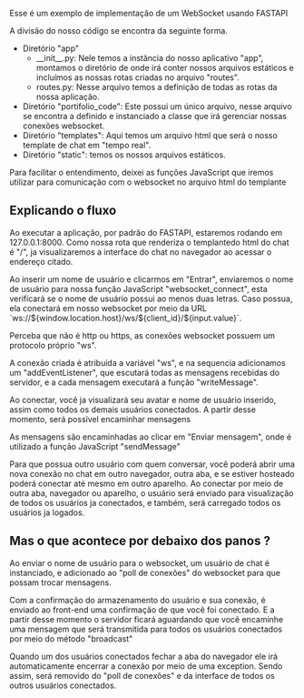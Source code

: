 <p>Esse é um exemplo de implementação de um WebSocket usando FASTAPI</p>
<p>A divisão do nosso código se encontra da seguinte forma.</p>

<ul>
   <li>Diretório "app"
        <ul>
            <li>__init__.py: Nele temos a instância do nosso aplicativo "app", montamos o diretório de onde irá conter nossos arquivos estáticos e incluímos as nossas rotas criadas no arquivo "routes".</li>  
            <li>routes.py: Nesse arquivo temos a definição de todas as rotas da nossa aplicação.</li>
        </ul>
    </li>
    <li>Diretório "portifolio_code": Este possui um único arquivo, nesse arquivo se encontra a definido e instanciado a classe que irá gerenciar nossas conexões websocket.</li>
    <li>Diretório "templates": Aqui temos um arquivo html que será o nosso template de chat em "tempo real".</li>
	<li>Diretório "static": temos os nossos arquivos estáticos.</li>
</ul>

<p>Para facilitar o entendimento, deixei as funções JavaScript que iremos utilizar para comunicação com o websocket no arquivo html do templante</p>

<h2>Explicando o fluxo</h2>
<p>Ao executar a aplicação, por padrão do FASTAPI, estaremos rodando em 127.0.0.1:8000. Como nossa rota que renderiza o templantedo html do chat é "/", ja visualizaremos a interface do chat no navegador ao acessar o endereço citado.</p>
<p>Ao inserir um nome de usuário e clicarmos em "Entrar", enviaremos o nome de usuário para nossa função JavaScript "websocket_connect", esta verificará se o nome de usuário possui ao menos duas letras. 
Caso possua, ela conectará em nosso websocket por meio da URL `ws://${window.location.host}/ws/${client_id}/${input.value}`.
<p>Perceba que não é http ou https, as conexões websocket possuem um protocolo próprio "ws".</p>

<p>A conexão criada é atribuída a variável "ws", e na sequencia adicionamos um "addEventListener", que escutará todas as mensagens recebidas do servidor, e a cada mensagem executará a função "writeMessage".</p>

<p>Ao conectar, você ja visualizará seu avatar e nome de usuário inserido, assim como todos os demais usuários conectados. A partir desse momento, será possível encaminhar mensagens</p>
<p>As mensagens são encaminhadas ao clicar em "Enviar mensagem", onde é utilizado a função JavaScript "sendMessage"</p>

<p>Para que possua outro usuário com quem conversar, você poderá abrir uma nova conexão no chat em outro navegador, outra aba, e se estiver hosteado poderá conectar até mesmo em outro aparelho.
 Ao conectar por meio de outra aba, navegador ou aparelho, o usuário será enviado para visualização de todos os usuários ja conectados, e também, será carregado todos os usuários ja logados.</p>

<h2>Mas o que acontece por debaixo dos panos ?</h2>
<p>Ao enviar o nome de usuário para o websocket, um usuário de chat é instanciado, e adicionado ao "poll de conexões" do websocket para que possam trocar mensagens.</p>
<p>Com a confirmação do armazenamento do usuário e sua conexão, é enviado ao front-end uma confirmação de que você foi conectado. E a partir desse momento o servidor ficará aguardando que você encaminhe uma mensagem que será transmitida para todos os usuários conectados por meio do método "broadcast"</p>
<p>Quando um dos usuários conectados fechar a aba do navegador ele irá automaticamente encerrar a conexão por meio de uma exception. Sendo assim, será removido do "poll de conexões" e da interface de todos os outros usuários conectados.</p>
